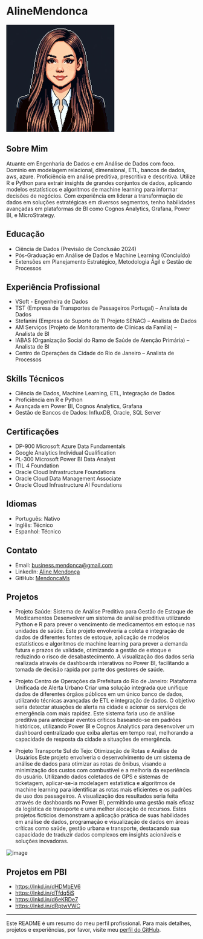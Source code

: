 # AlineMendonca

![Aline Mendonça](https://github.com/MendoncaMs/AlineMendonca/blob/main/Sem%20t%C3%ADtulo.png)
<!-- Substitua com o link correto da imagem -->

## Sobre Mim
Atuante em Engenharia de Dados e em Análise de Dados com foco. Domínio em modelagem relacional, dimensional, ETL, bancos de dados, aws, azure. Proficiência em análise preditiva, prescritiva e descritiva. Utilize R e Python para extrair insights de grandes conjuntos de dados, aplicando modelos estatísticos e algoritmos de machine learning para informar decisões de negócios. Com experiência em liderar a transformação de dados em soluções estratégicas em diversos segmentos, tenho habilidades avançadas em plataformas de BI como Cognos Analytics, Grafana, Power BI, e MicroStrategy.

## Educação
- Ciência de Dados (Previsão de Conclusão 2024)
- Pós-Graduação em Análise de Dados e Machine Learning (Concluído)
- Extensões em Planejamento Estratégico, Metodologia Ágil e Gestão de Processos

## Experiência Profissional
- VSoft - Engenheira de Dados
- TST (Empresa de Transportes de Passageiros Portugal) – Analista de Dados
- Stefanini (Empresa de Suporte de TI Projeto SENAC) – Analista de Dados
- AM Serviços (Projeto de Monitoramento de Clínicas da Família) – Analista de BI
- IABAS (Organização Social do Ramo de Saúde de Atenção Primária) – Analista de BI
- Centro de Operações da Cidade do Rio de Janeiro – Analista de Processos

## Skills Técnicos
- Ciência de Dados, Machine Learning, ETL, Integração de Dados
- Proficiência em R e Python
- Avançada em Power BI, Cognos Analytics, Grafana
- Gestão de Bancos de Dados: InfluxDB, Oracle, SQL Server

## Certificações
- DP-900 Microsoft Azure Data Fundamentals
- Google Analytics Individual Qualification
- PL-300 Microsoft Power BI Data Analyst
- ITIL 4 Foundation
- Oracle Cloud Infrastructure Foundations 
- Oracle Cloud Data Management Associate
- Oracle Cloud Infrastructure AI Foundations

## Idiomas
- Português: Nativo
- Inglês: Técnico
- Espanhol: Técnico

## Contato
- Email: business.mendonca@gmail.com
- LinkedIn: [Aline Mendonça](https://www.linkedin.com/in/aline-m-78164a157/)
- GitHub: [MendoncaMs](https://github.com/MendoncaMs/AlineMendonca/blob/main/README.md)

## Projetos

- Projeto Saúde: Sistema de Análise Preditiva para Gestão de Estoque de Medicamentos
Desenvolver um sistema de análise preditiva utilizando Python e R para prever o vencimento de medicamentos em estoque nas unidades de saúde. Este projeto envolveria a coleta e integração de dados de diferentes fontes de estoque, aplicação de modelos estatísticos e algoritmos de machine learning para prever a demanda futura e prazos de validade, otimizando a gestão de estoque e reduzindo o risco de desabastecimento. A visualização dos dados seria realizada através de dashboards interativos no Power BI, facilitando a tomada de decisão rápida por parte dos gestores de saúde.

- Projeto Centro de Operações da Prefeitura do Rio de Janeiro: Plataforma Unificada de Alerta Urbano
Criar uma solução integrada que unifique dados de diferentes órgãos públicos em um único banco de dados, utilizando técnicas avançadas de ETL e integração de dados. O objetivo seria detectar atuações de alerta na cidade e acionar os serviços de emergência com mais rapidez. Este sistema faria uso de análise preditiva para antecipar eventos críticos baseando-se em padrões históricos, utilizando Power BI e Cognos Analytics para desenvolver um dashboard centralizado que exiba alertas em tempo real, melhorando a capacidade de resposta da cidade a situações de emergência.

- Projeto Transporte Sul do Tejo: Otimização de Rotas e Análise de Usuários
Este projeto envolveria o desenvolvimento de um sistema de análise de dados para otimizar as rotas de ônibus, visando a minimização dos custos com combustível e a melhoria da experiência do usuário. Utilizando dados coletados de GPS e sistemas de ticketagem, aplicar-se-ia modelagem estatística e algoritmos de machine learning para identificar as rotas mais eficientes e os padrões de uso dos passageiros. A visualização dos resultados seria feita através de dashboards no Power BI, permitindo uma gestão mais eficaz da logística de transporte e uma melhor alocação de recursos.
Estes projetos fictícios demonstram a aplicação prática de suas habilidades em análise de dados, programação e visualização de dados em áreas críticas como saúde, gestão urbana e transporte, destacando sua capacidade de traduzir dados complexos em insights acionáveis e soluções inovadoras.



![image](https://github.com/MendoncaMs/AlineMendonca/assets/157612006/bb15cd4c-701f-4434-8880-b95eb31d31be)


## Projetos em PBI
- https://lnkd.in/dHDMbEV6 
- https://lnkd.in/dTfdq5iS 
- https://lnkd.in/d6eKRDe7 
- https://lnkd.in/dRptwVWC 
---

Este README é um resumo do meu perfil profissional. Para mais detalhes, projetos e experiências, por favor, visite meu [perfil do GitHub](https://github.com/MendoncaMs).
